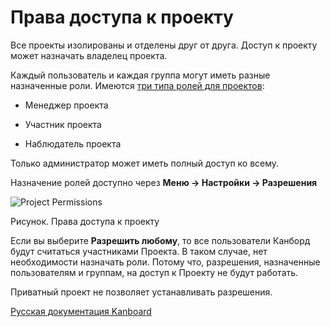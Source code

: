 Права доступа к проекту
=======================



Все проекты изолированы и отделены друг от друга. Доступ к проекту может назначать владелец проекта.



Каждый пользователь и каждая группа могут иметь разные назначенные роли. Имеются [три типа ролей для проектов](roles.markdown):



-   Менеджер проекта



-   Участник проекта



-   Наблюдатель проекта



Только администратор может иметь полный доступ ко всему.



Назначение ролей доступно через **Меню -\> Настройки -\> Разрешения**



![Project Permissions](screenshots/project-permissions.png)

Рисунок. Права доступа к проекту



Если вы выберите **Разрешить любому**, то все пользователи Канборд будут считаться участниками Проекта. В таком случае, нет необходимости назначать роли. Потому что, разрешения, назначенные пользователям и группам, на доступ к Проекту не будут работать.



Приватный проект не позволяет устанавливать разрешения.



 

 



[Русская документация Kanboard](http://kanboard.ru/doc/)

